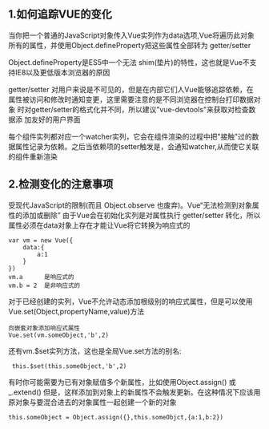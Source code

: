 
## 1.如何追踪VUE的变化
  
   当你把一个普通的JavaScript对象传入Vue实列作为data选项,Vue将遍历此对象
所有的属性，并使用Object.defineProperty把这些属性全部转为 getter/setter 

   Object.defineProperty是ES5中一个无法 shim(垫片)的特性，这也就是Vue不支
持IE8以及更低版本浏览器的原因
  
   getter/setter 对用户来说是不可见的，但是在内部它们人Vue能够追踪依赖，在
属性被访问和修改时通知变更，这里需要注意的是不同浏览器在控制台打印数据对象
时对getter/setter的格式化并不同，所以建议"vue-devtools"来获取对检查数据添
加友好的用户界面

每个组件实列都对应一个watcher实列，它会在组件渲染的过程中把"接触"过的数据属性记录为依赖。之后当依赖项的setter触发是，会通知watcher,从而使它关联的组件重新渲染

## 2.检测变化的注意事项
  
受现代JavaScript的限制(而且 Object.observe 也废弃)。Vue“无法检测到对象属性的添加或删除” 由于Vue会在初始化实列是对属性执行 getter/setter 转化，所以属性必须在data对象上存在才能让Vue将它转换为响应式的

    var vm = new Vue({
        data:{
            a:1
        }
    })
    vm.a      是响应式的
    vm.b = 2  是非响应式的
  
对于已经创建的实列，Vue不允许动态添加根级别的响应式属性，但是可以使用Vue.set(Object,propertyName,value)方法

    向嵌套对象添加响应式属性
    Vue.set(vm.someObject,'b',2)
 
还有vm.$set实列方法，这也是全局Vue.set方法的别名:

     this.$set(this.someObject,'b',2)

有时你可能需要为已有对象赋值多个新属性，比如使用Object.assign() 或 _.extend() 但是，这样添加到对象上的新属性不会触发更新。在这种情况下应该用原对象与要混合进去的对象属性一起创建一个新的对象

    this.someObject = Object.assign({},this.someObjct,{a:1,b:2})

     
    